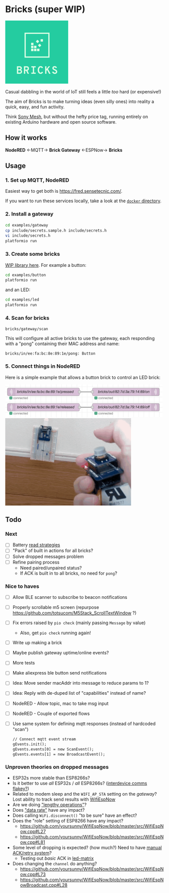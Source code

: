 # Bricks (super WIP)
<img src=logo.png width=200>

Casual dabbling in the world of IoT still feels a little _too_ hard (or expensive!)

The aim of Bricks is to make turning ideas (even silly ones) into
reality a quick, easy, and fun activity.

Think [Sony Mesh](https://meshprj.com/), but without the hefty price tag,
running entirely on existing Arduino hardware and open source software.

## How it works

**NodeRED** ←MQTT→ **Brick Gateway** ←ESPNow→ **Bricks**

## Usage

### 1. Set up MQTT, NodeRED

Easiest way to get both is https://fred.sensetecnic.com/.

If you want to run these services locally, take a look at the [`docker` directory](/docker).

### 2. Install a gateway

```bash
cd examples/gateway
cp include/secrets.sample.h include/secrets.h
vi include/secrets.h
platformio run
```

### 3. Create some bricks

[WIP library here](/examples).
For example a button:

```bash
cd examples/button
platformio run
```

and an LED:

```bash
cd examples/led
platformio run
```

### 4. Scan for bricks

```mqtt
bricks/gateway/scan
```

This will configure all active bricks to use the gateway,
each responding with a "pong" containing their MAC address and name:

```mqtt
bricks/in/ee:fa:bc:8e:89:1e/pong: Button
```

### 5. Connect things in NodeRED

Here is a simple example that allows a button brick to control an LED
brick:

<img src=example.png width=500>
<img src=example.gif width=400>


## Todo

### Next
- [ ] Battery [read strategies](https://github.com/balvig/bricks/compare/battery)
- [ ] "Pack" of built in actions for all bricks?
- [ ] Solve dropped messages problem
- [ ] Refine pairing process
  - Need paired/unpaired status?
  - If ACK is built in to all bricks, no need for `pong`?

### Nice to haves
- [ ] Allow BLE scanner to subscribe to beacon notifications
- [ ] Properly scrollable m5 screen (repurpose https://github.com/totsucom/M5Stack_ScrollTextWindow ?)
- [ ] Fix errors raised by `pio check` (mainly passing `Message` by value)
  - Also, get `pio check` running again!
- [ ] Write up making a brick
- [ ] Maybe publish gateway uptime/online events?
- [ ] More tests
- [ ] Make aliexpress ble button send notifications
- [ ] Idea: Move sender macAddr into message to reduce params to 1?
- [ ] Idea: Reply with de-duped list of "capabilities" instead of name?
- [ ] NodeRED - Allow topic, mac to take msg input
- [ ] NodeRED - Couple of exported flows
- [ ] Use same system for defining mqtt responses (instead of hardcoded "scan")
  ```
  // Connect mqtt event stream
  gEvents.init();
  gEvents.events[0] = new ScanEvent();
  gEvents.events[1] = new BroadcastEvent();
  ```


### Unproven theories on dropped messages
- ESP32s more stable than ESP8266s?
- Is it better to use _all_ ESP32s / _all_ ESP8266s? ([interdevice comms flakey?](https://github.com/leonyuhanov/ESP-NOW-TX-RX#things-i-found-deep-in-the-rabbit-hole))
- Related to modem sleep and the `WIFI_AP_STA` setting on the _gateway_? Lost ability to track send results with [WifiEspNow](https://github.com/yoursunny/WifiEspNow/blob/master/src/WifiEspNow.cpp#L141)
- Are we doing ["lengthy operations"](https://docs.espressif.com/projects/esp-idf/en/latest/esp32/api-reference/network/esp_now.html#receiving-esp-now-data)?
- Does ["data rate"](https://github.com/espressif/esp-idf/issues/3238) have any impact?
- Does calling `WiFi.disconnect()` "to be sure" have an effect?
- Does the "role" setting of ESP8266 have any impact?
  - https://github.com/yoursunny/WifiEspNow/blob/master/src/WifiEspNow.cpp#L27
  - https://github.com/yoursunny/WifiEspNow/blob/master/src/WifiEspNow.cpp#L81
- Some level of dropping is expected? (how much?) Need to have [manual ACK/retry system](https://docs.espressif.com/projects/esp-idf/en/latest/esp32/api-reference/network/esp_now.html#send-esp-now-data)?
  - Testing out _basic_ ACK in [led-matrix](examples/led-matrix)
- Does changing the `channel` do anything?
  - https://github.com/yoursunny/WifiEspNow/blob/master/src/WifiEspNow.cpp#L73
  - https://github.com/yoursunny/WifiEspNow/blob/master/src/WifiEspNowBroadcast.cpp#L28

